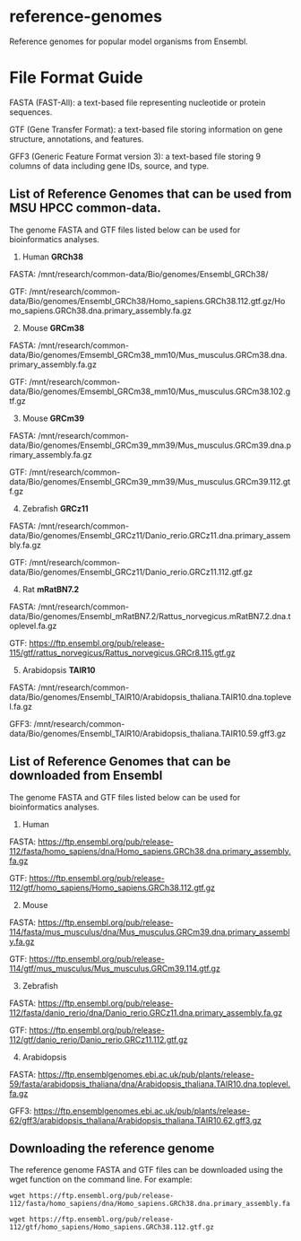 # reference-genomes
Reference genomes for popular model organisms from Ensembl.

# File Format Guide
FASTA (FAST-All): a text-based file representing nucleotide or protein sequences.

GTF (Gene Transfer Format): a text-based file storing information on gene structure, annotations, and features.

GFF3 (Generic Feature Format version 3): a text-based file storing 9 columns of data including gene IDs, source, and type.

## List of Reference Genomes that can be used from MSU HPCC common-data.
The genome FASTA and GTF files listed below can be used for bioinformatics analyses.

1. Human **GRCh38**

FASTA: /mnt/research/common-data/Bio/genomes/Ensembl_GRCh38/

GTF: /mnt/research/common-data/Bio/genomes/Ensembl_GRCh38/Homo_sapiens.GRCh38.112.gtf.gz/Homo_sapiens.GRCh38.dna.primary_assembly.fa.gz

2. Mouse **GRCm38**

FASTA: /mnt/research/common-data/Bio/genomes/Emsembl_GRCm38_mm10/Mus_musculus.GRCm38.dna.primary_assembly.fa.gz

GTF: /mnt/research/common-data/Bio/genomes/Emsembl_GRCm38_mm10/Mus_musculus.GRCm38.102.gtf.gz

3. Mouse **GRCm39**

FASTA: /mnt/research/common-data/Bio/genomes/Ensembl_GRCm39_mm39/Mus_musculus.GRCm39.dna.primary_assembly.fa.gz

GTF: /mnt/research/common-data/Bio/genomes/Ensembl_GRCm39_mm39/Mus_musculus.GRCm39.112.gtf.gz

4. Zebrafish **GRCz11**

FASTA: /mnt/research/common-data/Bio/genomes/Ensembl_GRCz11/Danio_rerio.GRCz11.dna.primary_assembly.fa.gz

GTF: /mnt/research/common-data/Bio/genomes/Ensembl_GRCz11/Danio_rerio.GRCz11.112.gtf.gz

4. Rat **mRatBN7.2**

FASTA: /mnt/research/common-data/Bio/genomes/Ensembl_mRatBN7.2/Rattus_norvegicus.mRatBN7.2.dna.toplevel.fa.gz

GTF: https://ftp.ensembl.org/pub/release-115/gtf/rattus_norvegicus/Rattus_norvegicus.GRCr8.115.gtf.gz

5. Arabidopsis **TAIR10**

FASTA: /mnt/research/common-data/Bio/genomes/Ensembl_TAIR10/Arabidopsis_thaliana.TAIR10.dna.toplevel.fa.gz

GFF3: /mnt/research/common-data/Bio/genomes/Ensembl_TAIR10/Arabidopsis_thaliana.TAIR10.59.gff3.gz


## List of Reference Genomes that can be downloaded from Ensembl
The genome FASTA and GTF files listed below can be used for bioinformatics analyses.

1. Human

FASTA: https://ftp.ensembl.org/pub/release-112/fasta/homo_sapiens/dna/Homo_sapiens.GRCh38.dna.primary_assembly.fa.gz

GTF: https://ftp.ensembl.org/pub/release-112/gtf/homo_sapiens/Homo_sapiens.GRCh38.112.gtf.gz

2. Mouse

FASTA: https://ftp.ensembl.org/pub/release-114/fasta/mus_musculus/dna/Mus_musculus.GRCm39.dna.primary_assembly.fa.gz

GTF: https://ftp.ensembl.org/pub/release-114/gtf/mus_musculus/Mus_musculus.GRCm39.114.gtf.gz

3. Zebrafish

FASTA: https://ftp.ensembl.org/pub/release-112/fasta/danio_rerio/dna/Danio_rerio.GRCz11.dna.primary_assembly.fa.gz

GTF: https://ftp.ensembl.org/pub/release-112/gtf/danio_rerio/Danio_rerio.GRCz11.112.gtf.gz 

4. Arabidopsis

FASTA: https://ftp.ensemblgenomes.ebi.ac.uk/pub/plants/release-59/fasta/arabidopsis_thaliana/dna/Arabidopsis_thaliana.TAIR10.dna.toplevel.fa.gz

GFF3: https://ftp.ensemblgenomes.ebi.ac.uk/pub/plants/release-62/gff3/arabidopsis_thaliana/Arabidopsis_thaliana.TAIR10.62.gff3.gz

## Downloading the reference genome
The reference genome FASTA and GTF files can be downloaded using the wget function on the command line. For example: 
```
wget https://ftp.ensembl.org/pub/release-112/fasta/homo_sapiens/dna/Homo_sapiens.GRCh38.dna.primary_assembly.fa.gz

wget https://ftp.ensembl.org/pub/release-112/gtf/homo_sapiens/Homo_sapiens.GRCh38.112.gtf.gz
```
